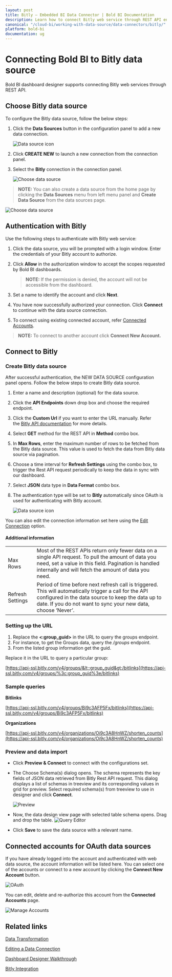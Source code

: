 ```yaml
---
layout: post
title: Bitly – Embedded BI Data Connector | Bold BI Documentation
description: Learn how to connect Bitly web service through REST API endpoint with Bold BI Embedded and create data source for widget configuration.
canonical: "/cloud-bi/working-with-data-source/data-connectors/bitly/"
platform: bold-bi
documentation: ug
---
```


# Connecting Bold BI to Bitly data source
Bold BI dashboard designer supports connecting Bitly web services through REST API. 

## Choose Bitly data source
To configure the Bitly data source, follow the below steps:
1. Click the **Data Sources** button in the configuration panel to add a new data connection.

   ![Data source icon](/static/assets/embedded/working-with-datasource/data-connectors/images/common/DataSourcesIcon.png)

2. Click **CREATE NEW** to launch a new connection from the connection panel.
3. Select the **Bitly** connection in the connection panel.

   ![Choose data source](/static/assets/embedded/working-with-datasource/data-connectors/images/bitly/ChooseDS.png)

> **NOTE:**  You can also create a data source from the home page by clicking the **Data Sources** menu from left menu panel and **Create Data Source** from the data sources page.

   ![Choose data source](/static/assets/embedded/working-with-datasource/data-connectors/images/bitly/ChooseDS_server.png)

## Authentication with Bitly
Use the following steps to authenticate with Bitly web service:

1. Click the data source, you will be prompted with a login window. Enter the credentials of your Bitly account to authorize.
2. Click **Allow** in the authorization window to accept the scopes requested by Bold BI dashboards.

   > **NOTE:**  If the permission is denied, the account will not be accessible from the dashboard.
   
3. Set a name to identify the account and click **Next**. 
4. You have now successfully authorized your connection. Click **Connect** to continue with the data source connection.
5. To connect using existing connected account, refer  [Connected Accounts](/embedded-bi/working-with-data-source/data-connectors/bitly/#connected-accounts-for-oauth-data-sources).

> **NOTE:**  To connect to another account click **Connect New Account.**


## Connect to Bitly
### Create Bitly data source
After successful authentication, the NEW DATA SOURCE configuration panel opens. Follow the below steps to create Bitly data source.
1. Enter a name and description (optional) for the data source.
2. Click the **API Endpoints** down drop box and choose the required endpoint.
3. Click the **Custom Url** if you want to enter the URL manually. Refer the [Bitly API documentation](https://dev.bitly.com/v4_documentation.html) for more details.  
4. Select **GET** method for the REST API in **Method** combo box.
5. In **Max Rows**, enter the maximum number of rows to be fetched from the Bitly data source. This value is used to fetch the data from Bitly data source via pagination.
6. Choose a time interval for **Refresh Settings** using the combo box, to trigger the Rest API request periodically to keep the data in sync with our dashboard.  
7. Select **JSON** data type in **Data Format** combo box.
8. The authentication type will be set to **Bitly** automatically since OAuth is used for authenticating with Bitly account.

    ![Data source icon](/static/assets/embedded/working-with-datasource/data-connectors/images/bitly/DataSourcesView.png)

You can also edit the connection information set here using the [Edit Connection](/embedded-bi/working-with-data-source/editing-a-data-connection/) option.

#### Additional information
<table width="600">
<tr>
<td>
Max Rows
</td>
<td>
Most of the REST APIs return only fewer data on a single API request. To pull the amount of data you need, set a value in this field.  
Pagination is handled internally and will fetch the amount of data you need.
</td>
</tr>
<tr>
<td>
Refresh Settings
</td>
<td>
Period of time before next refresh call is triggered. This will automatically trigger a call for the API configured in the data source to keep the data up to date. If you do not want to sync your new data, choose ‘Never’.
</td>
</tr>
</table>

### Setting up the URL
1. Replace the **&lt;:group_guid&gt;** in the URL to query the groups endpoint.
2. For instance, to get the Groups data, query the <i>/groups</i> endpoint.
3. From the listed group information get the guid.

Replace it in the URL to query a particular group:

[https://api-ssl.bitly.com/v4/groups/&lt;:group_guid&gt;/bitlinks](https://api-ssl.bitly.com/v4/groups/%3c:group_guid%3e/bitlinks)

### Sample queries
**Bitlinks**

[https://api-ssl.bitly.com/v4/groups/Bi9c3AFP5Fx/bitlinks](https://api-ssl.bitly.com/v4/groups/Bi9c3AFP5Fx/bitlinks)

**Organizations**

[https://api-ssl.bitly.com/v4/organizations/Oi9c3A8HnWZ/shorten_counts](https://api-ssl.bitly.com/v4/organizations/Oi9c3A8HnWZ/shorten_counts)

### Preview and data import
* Click **Preview & Connect** to connect with the configurations set.
* The Choose Schema(s) dialog opens. The schema represents the key fields of JSON data retrieved from Bitly Rest API request. This dialog displays a list of schemas in treeview and its corresponding values in grid for preview. Select required schema(s) from treeview to use in designer and click **Connect**.

   ![Preview](/static/assets/embedded/working-with-datasource/data-connectors/images/common/Preview.png)

* Now, the data design view page with selected table schema opens. Drag and drop the table.
   ![Query Editor](/static/assets/embedded/working-with-datasource/data-connectors/images/common/QueryEditor.png)

* Click **Save** to save the data source with a relevant name.

## Connected accounts for OAuth data sources
If you have already logged into the account and authenticated with web data source, the account information will be listed here. You can select one of the accounts or connect to a new account by clicking the **Connect New Account** button.

   ![OAuth](/static/assets/embedded/working-with-datasource/data-connectors/images/bitly/OAuthDS.png)

You can edit, delete and re-authorize this account from the **Connected Accounts** page.

   ![Manage Accounts](/static/assets/embedded/working-with-datasource/data-connectors/images/bitly/ManageDS.png)

## Related links
[Data Transformation](/embedded-bi/working-with-data-source/transforming-data/joining-table/)

[Editing a Data Connection](/embedded-bi/working-with-data-source/editing-a-data-connection/)   

[Dashboard Designer Walkthrough](/embedded-bi/getting-started/quick-start/)

[Bitly Integration](https://www.boldbi.com/integrations/bitly?utm_source=syncfusion&utm_medium=documentation&utm_campaign=boldbibitlyintegration)